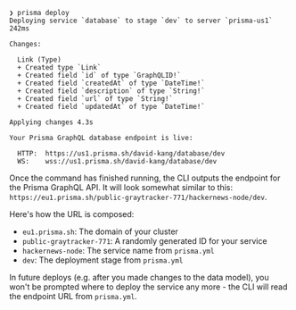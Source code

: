 ```
❯ prisma deploy
Deploying service `database` to stage `dev` to server `prisma-us1` 242ms

Changes:

  Link (Type)
  + Created type `Link`
  + Created field `id` of type `GraphQLID!`
  + Created field `createdAt` of type `DateTime!`
  + Created field `description` of type `String!`
  + Created field `url` of type `String!`
  + Created field `updatedAt` of type `DateTime!`

Applying changes 4.3s

Your Prisma GraphQL database endpoint is live:

  HTTP:  https://us1.prisma.sh/david-kang/database/dev
  WS:    wss://us1.prisma.sh/david-kang/database/dev

```

Once the command has finished running, the CLI outputs the endpoint for the Prisma GraphQL API. It will look somewhat similar to this: `https://eu1.prisma.sh/public-graytracker-771/hackernews-node/dev`.

Here's how the URL is composed:

- `eu1.prisma.sh`: The domain of your cluster
- `public-graytracker-771`: A randomly generated ID for your service
- `hackernews-node`: The service name from `prisma.yml`
- `dev`: The deployment stage from `prisma.yml`



In future deploys (e.g. after you made changes to the data model), you won't be prompted where to deploy the service any more - the CLI will read the endpoint URL from `prisma.yml`.

